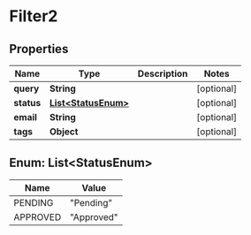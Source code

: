 # Filter2

## Properties
Name | Type | Description | Notes
------------ | ------------- | ------------- | -------------
**query** | **String** |  |  [optional]
**status** | [**List&lt;StatusEnum&gt;**](#List&lt;StatusEnum&gt;) |  |  [optional]
**email** | **String** |  |  [optional]
**tags** | **Object** |  |  [optional]

<a name="List<StatusEnum>"></a>
## Enum: List&lt;StatusEnum&gt;
Name | Value
---- | -----
PENDING | &quot;Pending&quot;
APPROVED | &quot;Approved&quot;
